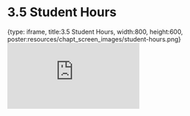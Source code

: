 # 3.5 Student Hours
 
{type: iframe, title:3.5 Student Hours, width:800, height:600, poster:resources/chapt_screen_images/student-hours.png}
![](https://andrew-bortvin.github.io/slimNotes/no_toc/student-hours.html)
 

 
